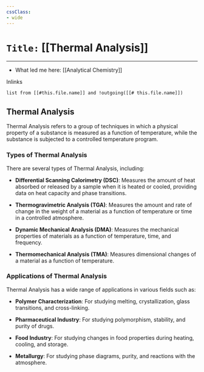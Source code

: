 ```yaml
---
cssClass:
- wide
---
```


# `Title:` [[Thermal Analysis]]
--- 

- What led me here: [[Analytical Chemistry]]

Inlinks
```dataview 
list from [[#this.file.name]] and !outgoing([[# this.file.name]]) 
```
## Thermal Analysis

Thermal Analysis refers to a group of techniques in which a physical property of a substance is measured as a function of temperature, while the substance is subjected to a controlled temperature program.

### Types of Thermal Analysis

There are several types of Thermal Analysis, including:

- **Differential Scanning Calorimetry (DSC)**: Measures the amount of heat absorbed or released by a sample when it is heated or cooled, providing data on heat capacity and phase transitions.

- **Thermogravimetric Analysis (TGA)**: Measures the amount and rate of change in the weight of a material as a function of temperature or time in a controlled atmosphere. 

- **Dynamic Mechanical Analysis (DMA)**: Measures the mechanical properties of materials as a function of temperature, time, and frequency.

- **Thermomechanical Analysis (TMA)**: Measures dimensional changes of a material as a function of temperature.

### Applications of Thermal Analysis

Thermal Analysis has a wide range of applications in various fields such as:

- **Polymer Characterization**: For studying melting, crystallization, glass transitions, and cross-linking.

- **Pharmaceutical Industry**: For studying polymorphism, stability, and purity of drugs.

- **Food Industry**: For studying changes in food properties during heating, cooling, and storage.

- **Metallurgy**: For studying phase diagrams, purity, and reactions with the atmosphere.
